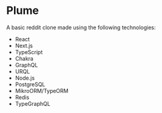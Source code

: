 # Plume
A basic reddit clone made using the following technologies:
- React
- Next.js
- TypeScript
- Chakra
- GraphQL
- URQL
- Node.js
- PostgreSQL
- MikroORM/TypeORM
- Redis
- TypeGraphQL
